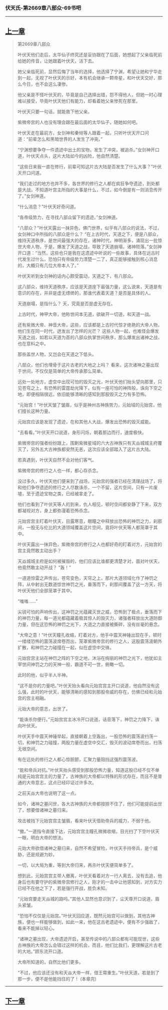 ### 伏天氏-第2669章八部众-69书吧

--------
[上一章](./aef404255b61841ec00cbe208d341c20.md)
--------


>
>
>
>第2669章八部众
>
>叶伏天他们走后，太华仙子终究还是妥协跟在了后面，她想起了父亲临死前给她的传音，让她跟着叶伏天，活下去。
>
>她父亲临死前，显然后悔了当年的选择，他选择了宁渊，希望让她和宁华走到一起，无视了叶伏天的示好，本有机会继承一颗帝星，和叶伏天交好，那么今日，也不会这么凄惨。
>
>他父亲是不怪叶伏天的，毕竟是自己选择出错，怨不得他人，但她一时心理难以接受，毕竟叶伏天他们有能力，却看着她父亲惨死在那里。
>
>叶伏天只要一句话，就能救下他父亲。
>
>紫微帝宫的人也没有理会跟在最后面的太华仙子，随她如何吧。
>
>叶伏天走在最前方，女剑神和秦倾等人跟着一起，只听叶伏天开口问道：“前辈怎么和黑暗世界的人发生了冲突。”
>
>“宁渊想要争夺一件遗迹中出土的宝物，发生了冲突，被追杀。”女剑神开口道，叶伏天点头，这片大陆如今的凶险，他自然清楚。
>
>“这些日来我一直在修行，前辈可知这片古大陆是否发生了什么大事？”叶伏天开口问道。
>
>“我们走过的地方也并不多，各世界的修行之人都在疯狂争夺遗迹，到处都是大战，不知道叶宫主所指的大事是什么，不过，如今倒是有一则消息传开了。”女剑神道。
>
>“什么消息？”叶伏天好奇问道。
>
>“各帝级势力，在寻找八部众留下的遗迹。”女剑神道。
>
>“八部众？”叶伏天露出一抹异色，佛门世界，似乎有八部众的说法，不过，女剑神口中所指的八部众是什么？
>“在上古时代，天道之下，便是八部众，维持天道秩序，是世间最强大的存在，诸神时代，神明渐多，涌现出一批惊世大帝人物，于是，爆发了天道之战，导致了天道崩塌，诸神陨落。”女剑神开口道：“当然，这些也只是我在这遗迹中听说的一些故事，具体在远古时代发生过什么，恐怕只有帝级势力清楚一二了，真正能够接触到核心消息的，大概只有几位大帝本人了。”
>
>叶伏天听到女剑神的话内心颇受震动，天道之下，有八部众。
>
>这八部众，维持天道秩序，应该是天道座下最强力量，这么说来，天道是有意识的存在，并非是虚无缥缈的，那谁代表着天道？是否是具体的人。
>
>天道崩塌，是指什么？
>天，究竟是否是虚无存在。
>
>上古时代，神甲大帝，他称世间本无道，欲破开一切道，和天道一战。
>
>还有紫微大帝、神音大帝，这些，应该都是上古时代惊才绝艳的大帝人物，他们生在同一时代，迸发出了怎样的光芒？
>这些人物一起，也难怪会爆发天道之战，如若以天道为首的八部众执掌世间秩序，那么爆发出诸神之战，也在意料之中。
>
>那些盖世人物，又岂会在天道之下低头。
>
>八部众，他们也埋骨于这片古老的大地之上吗？
>看来，这次诸神之墓出现于世间，不仅仅是简单的大帝传承那么简单。
>
>远处一处地方，虚空中出现可怕的毁灭之光，叶伏天他们抬头望向那里，只见苍穹之上，有恐怖的雷霆劫光降下，似有一座可怕的神阵般，诛向下空之地，即便相隔很远，依旧能够清晰的感知到那股毁灭之力有多恐怖。
>
>“元始宫！”叶伏天皱了皱眉，似乎是神州古神族势力，元始域的元始宫，他们擅长这种力量。
>
>元始宫应该是发现了遗迹，在和其他人大战，爆发出恐怖的毁灭威能。
>
>“去看看。”叶伏天开口说道，身形闪烁，朝着那边而行，速度极快。
>
>紫微帝宫的强者纷纷跟上，围剿紫微星域的六大古神族只有天焱城城主府覆灭了，另外五大古神族都安然无恙，这次应该全部踏入了这片古大陆。
>
>若真遇到，叶伏天自然不会对他们客气。
>
>紫微帝宫的修行之人也一样，都心存杀念。
>
>没过多久，叶伏天他们便来到了战场，元始宫的强者已经在清理战场了，将和他们争夺遗迹的修行之人尽数诛杀，一个不留，这片空间，只有一片废墟，至于遗迹宝物之类，已经被拿走了。
>
>他们也看到了叶伏天等人的到来，仇人相见，顿时空间都安静了下来，双方都凝视对方，身上都弥漫着恐怖杀念。
>
>元始宫宫主盯着叶伏天，目露寒意，眼瞳之中释放出恐怖的神罚之力，刹那间，一股无与伦比的大道领域覆盖这片空间，竟将叶伏天等人都笼罩于其中。
>
>叶伏天露出一抹异色，紫微帝宫的修行之人也都好奇的盯着对方，元始宫的宫主竟然敢主动出手？
>
>天焱城城主府是如何被摧毁的，他们应该比谁都更清楚才对，面对叶伏天，他竟然敢主动开战？
>“轰！”
>
>一道道惊雷之声传出，苍穹变色，天穹之上，那片大道领域化作了神罚之阵，从中射出无数道惊世神罚之光，垂落而下，刹那间覆盖了这一方天，将叶伏天他们全部笼罩于其中。
>
>“嗤嗤……”
>
>尖锐可怕的声响传出，这神罚之光蕴藏灭世之威，恐怖到了极点，垂落而下的神罚力量，每一道光都蕴藏着极其惊人的毁灭力，诸强者释放出大道防御力量，但在这恐怖的神罚之光下，大道之力直接被撕碎，没有丝毫的悬念。
>
>“大帝之意！”叶伏天瞳孔收缩，盯着对方，他手中震天神锤出现在手，顿时一缕缕恐怖的震荡波席卷而出，笼罩紫微帝宫的修行之人，这股震荡波朝外扩散，和神罚之力碰撞在一起，似在虚空中交锋。
>
>元始宫宫主站在神罚之阵的下空之地，沐浴在绚丽的神罚之光下，他犹如主宰世间神罚之力的天神一般，霸道不可一世，俯瞰一切。
>
>此时的他，似乎半人半神。
>
>“这不是你的力量吧。”叶伏天抬头看向元始宫宫主开口说道，他自然没有这么强，此时的叶伏天，能够清晰的感知到那股帝威的存在，仿佛已经和元始宫的宫主相融。
>
>元始大帝的意志，出世了。
>
>“能诛杀你便行。”元始宫宫主冰冷开口说道，话音落下，神罚之力降下，诛向叶伏天。
>
>叶伏天手中震天神锤举起，直接朝着上空轰出，一股恐怖的震荡波扫荡一切，和神罚之力碰撞，两股力量在虚空中交汇，毁灭的波动席卷而出，扫荡无垠空间。
>
>有在远处的修行之人都心惊胆颤，汇聚力量阻挡这强烈震荡波。
>
>“能和帝兵对抗。”叶伏天抬头感受到那股恐怖力量，知道这股已经不仅不单纯是元始宫宫主的力量了，古神族的大帝都以特殊的形式存在，而且不是普通的大帝意志，这点已经印证过许多次。
>
>之前天焱大帝也说明了这一点。
>
>如今，诸神之墓问世，各大古神族的大帝都按捺不住了，他们可能提前出世了，想要借诸神之墓归来。
>
>攻击被挡下元始宫宫主皱眉，看来叶伏天借助帝兵的威力，不弱于他。
>
>“撤。”一道指令直接下达，元始宫宫主瞳孔微微收缩，目光扫了下空叶伏天一眼，明白大帝的想法。
>
>元始大帝欲借诸神之墓归来，自然不希望冒险，叶伏天手持帝兵，是个威胁，还是规避为妙。
>
>一切，以大局为重，等到大帝归来，再杀叶伏天便简单多了。
>
>想到此，元始宫宫主带人撤离，叶伏天看着对方一行人离去，没有去追，他身后也有要守护的紫微帝宫修行之人，刚才的一击中让他感知到，对方实力已经不在他之下了，若是强行开战，胜负未知。
>
>“元始宫要走天焱城的路吗。”其他人显然也意识到了，尘天尊开口说道，眉头紧皱。
>
>“恐怕不仅仅是元始宫。”叶伏天回应道，既然元始宫可以做到，其他古神族，便也一样能够做到，如此一来，他在这古老遗迹中，便有不少强敌了，看来不能掉以轻心。
>
>“诸神之墓出现，大帝遗迹开启，甚至传说中的八部众都有可能现世，这些古神族的大帝怎么会错过这样的机会，而且，他们比我们，更理解这片古老的大地。”顾东流开口道。
>
>大帝所知道的，自然比他们更多。
>
>“不过，他应该还没有和天焱大帝一样，借王霄重生。”叶伏天道，若是到了那一步，便不是他能挡住的了！
>(本章完)
>
>

--------
[下一章](./f1467de50332cbc30746f0f28fe74d1b.md)
--------
